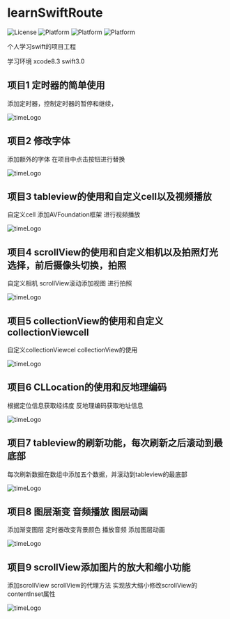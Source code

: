 # learnSwiftRoute

![License](https://img.shields.io/badge/License-MIT-blue.svg)
![Platform](https://img.shields.io/badge/Platform-iOS-orange.svg)
![Platform](https://img.shields.io/badge/Build-Passed-green.svg)
![Platform](https://img.shields.io/badge/Language-Swift-purple.svg)

个人学习swift的项目工程

学习环境 xcode8.3 swift3.0


## 项目1 定时器的简单使用

添加定时器，控制定时器的暂停和继续，

![timeLogo](https://github.com/zhangjiang1203/learnSwiftRoute/blob/master/001-SwiftPracticeDemo/swift-001.gif)

## 项目2 修改字体

添加额外的字体 在项目中点击按钮进行替换

![timeLogo](https://github.com/zhangjiang1203/learnSwiftRoute/blob/master/002-SwiftPracticeDemo/swift-002.gif)

## 项目3 tableview的使用和自定义cell以及视频播放

自定义cell 添加AVFoundation框架 进行视频播放

![timeLogo](https://github.com/zhangjiang1203/learnSwiftRoute/blob/master/003-SwiftPracticeDemo/swift-003.gif)


## 项目4 scrollView的使用和自定义相机以及拍照灯光选择，前后摄像头切换，拍照

自定义相机 scrollView滚动添加视图 进行拍照

![timeLogo](https://github.com/zhangjiang1203/learnSwiftRoute/blob/master/004-SwiftPracticeDemo/swift-004.gif)


## 项目5 collectionView的使用和自定义collectionViewcell

自定义collectionViewcel collectionView的使用

![timeLogo](https://github.com/zhangjiang1203/learnSwiftRoute/blob/master/005-SwiftPracticeDemo/swift-005.gif)


## 项目6 CLLocation的使用和反地理编码

根据定位信息获取经纬度 反地理编码获取地址信息

![timeLogo](https://github.com/zhangjiang1203/learnSwiftRoute/blob/master/006-SwiftPracticeDemo/swift-006.gif)


## 项目7 tableview的刷新功能，每次刷新之后滚动到最底部

每次刷新数据在数组中添加五个数据，并滚动到tableview的最底部

![timeLogo](https://github.com/zhangjiang1203/learnSwiftRoute/blob/master/007-SwiftPracticeDemo/swift-007.gif)

## 项目8 图层渐变 音频播放 图层动画

添加渐变图层 定时器改变背景颜色 播放音频 添加图层动画

![timeLogo](https://github.com/zhangjiang1203/learnSwiftRoute/blob/master/008-SwiftPracticeDemo/swift-008.gif)


## 项目9 scrollView添加图片的放大和缩小功能 

添加scrollView scrollView的代理方法 实现放大缩小修改scrollView的contentInset属性

![timeLogo](https://github.com/zhangjiang1203/learnSwiftRoute/blob/master/009-SwiftPracticeDemo/swift-009.gif)
